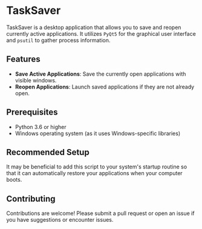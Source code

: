 # TaskSaver

TaskSaver is a desktop application that allows you to save and reopen currently active applications. It utilizes `PyQt5` for the graphical user interface and `psutil` to gather process information.

## Features

- **Save Active Applications**: Save the currently open applications with visible windows.
- **Reopen Applications**: Launch saved applications if they are not already open.

## Prerequisites

- Python 3.6 or higher
- Windows operating system (as it uses Windows-specific libraries)

## Recommended Setup

It may be beneficial to add this script to your system's startup routine so that it can automatically restore your applications when your computer boots. 

## Contributing

Contributions are welcome! Please submit a pull request or open an issue if you have suggestions or encounter issues.